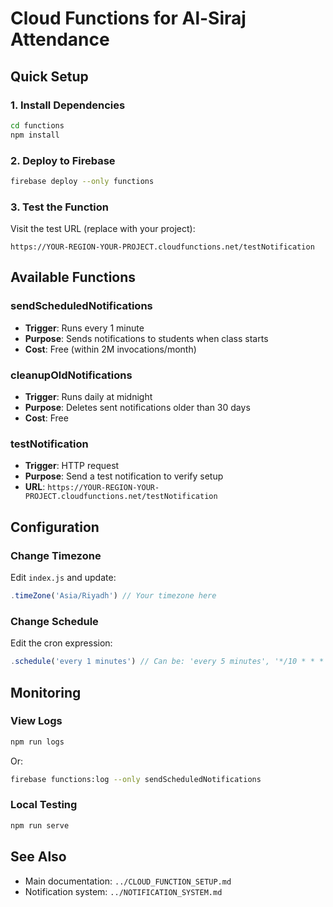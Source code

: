# Cloud Functions for Al-Siraj Attendance

## Quick Setup

### 1. Install Dependencies
```bash
cd functions
npm install
```

### 2. Deploy to Firebase
```bash
firebase deploy --only functions
```

### 3. Test the Function
Visit the test URL (replace with your project):
```
https://YOUR-REGION-YOUR-PROJECT.cloudfunctions.net/testNotification
```

## Available Functions

### sendScheduledNotifications
- **Trigger**: Runs every 1 minute
- **Purpose**: Sends notifications to students when class starts
- **Cost**: Free (within 2M invocations/month)

### cleanupOldNotifications
- **Trigger**: Runs daily at midnight
- **Purpose**: Deletes sent notifications older than 30 days
- **Cost**: Free

### testNotification
- **Trigger**: HTTP request
- **Purpose**: Send a test notification to verify setup
- **URL**: `https://YOUR-REGION-YOUR-PROJECT.cloudfunctions.net/testNotification`

## Configuration

### Change Timezone
Edit `index.js` and update:
```javascript
.timeZone('Asia/Riyadh') // Your timezone here
```

### Change Schedule
Edit the cron expression:
```javascript
.schedule('every 1 minutes') // Can be: 'every 5 minutes', '*/10 * * * *', etc.
```

## Monitoring

### View Logs
```bash
npm run logs
```

Or:
```bash
firebase functions:log --only sendScheduledNotifications
```

### Local Testing
```bash
npm run serve
```

## See Also
- Main documentation: `../CLOUD_FUNCTION_SETUP.md`
- Notification system: `../NOTIFICATION_SYSTEM.md`

